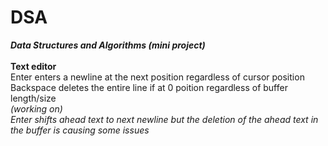 # DSA
***Data Structures and Algorithms (mini project)***\
\
**Text editor**\
Enter enters a newline at the next position regardless of cursor position\
Backspace deletes the entire line if at 0 poition regardless of buffer length/size\
*(working on)\
Enter shifts ahead text to next newline but the deletion of the ahead text in the buffer is causing some issues*
